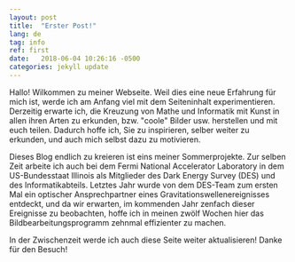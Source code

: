 ```yaml
---
layout: post
title:  "Erster Post!"
lang: de
tag: info
ref: first
date:   2018-06-04 10:26:16 -0500
categories: jekyll update
---
```


Hallo! Wilkommen zu meiner Webseite. Weil dies eine neue Erfahrung für mich ist, werde ich am Anfang viel mit dem Seiteninhalt experimentieren. Derzeitig erwarte ich, die Kreuzung von Mathe und Informatik mit Kunst in allen ihren Arten zu erkunden, bzw. "coole" Bilder usw. herstellen und mit euch teilen. Dadurch hoffe ich, Sie zu inspirieren, selber weiter zu erkunden, und auch mich selbst dazu zu motivieren.

Dieses Blog endlich zu kreieren ist eins meiner Sommerprojekte. Zur selben Zeit arbeite ich auch bei dem Fermi National Accelerator Laboratory in dem US-Bundesstaat Illinois als Mitglieder des Dark Energy Survey (DES) und des Informatikabteils. Letztes Jahr wurde von dem DES-Team zum ersten Mal ein optischer Ansprechpartner eines Gravitationswellenereignisses entdeckt, und da wir erwarten, im kommenden Jahr zenfach dieser Ereignisse zu beobachten, hoffe ich in meinen zwölf Wochen hier das Bildbearbeitungsprogramm zehnmal effizienter zu machen.

In der Zwischenzeit werde ich auch diese Seite weiter aktualisieren! Danke für den Besuch!
